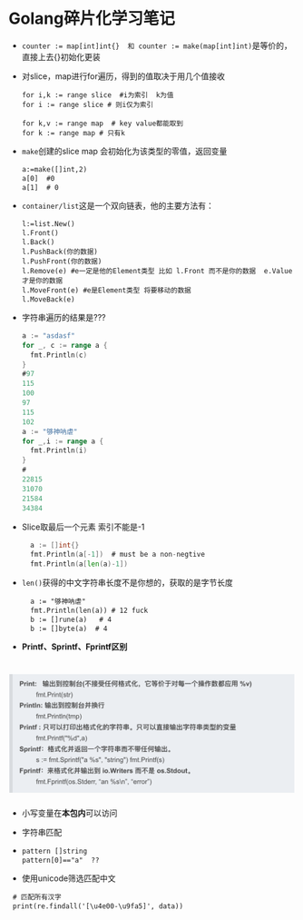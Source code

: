 # Golang碎片化学习笔记

- `counter := map[int]int{}  和 counter := make(map[int]int)`是等价的，直接上去{}初始化更装

- 对slice，map进行for遍历，得到的值取决于用几个值接收

  ```Golang
  for i,k := range slice  #i为索引  k为值
  for i := range slice # 则i仅为索引
  
  for k,v := range map  # key value都能取到
  for k := range map # 只有k
  ```

- `make`创建的slice map 会初始化为该类型的零值，返回变量

  ```Golang
  a:=make([]int,2)
  a[0]  #0 
  a[1]  # 0
  ```

- `container/list`这是一个双向链表，他的主要方法有：

  ```Golang
  l:=list.New()
  l.Front()
  l.Back()
  l.PushBack(你的数据)
  l.PushFront(你的数据)
  l.Remove(e) #e一定是他的Element类型 比如 l.Front 而不是你的数据  e.Value才是你的数据
  l.MoveFront(e) #e是Element类型 将要移动的数据
  l.MoveBack(e)
  ```


- 字符串遍历的结果是???

  ```go
  a := "asdasf"
  for _, c := range a {
    fmt.Println(c)
  }
  #97
  115
  100
  97
  115
  102
  a := "够神呐虐"
  for _,i := range a {
    fmt.Println(i)
  }
  #
  22815
  31070
  21584
  34384
  ```

- Slice取最后一个元素 索引不能是-1 

  ```go
  	a := []int{}
  	fmt.Println(a[-1])  # must be a non-negtive
  	fmt.Println(a[len(a)-1])
  ```

- `len()`获得的中文字符串长度不是你想的，获取的是字节长度

  ```
  	a := "够神呐虐"
  	fmt.Println(len(a)) # 12 fuck
  	b := []rune(a)   # 4
  	b := []byte(a)  # 4  
  ```


-  **Printf、Sprintf、Fprintf区别**

  # ![image-20220427171722010](https://raw.githubusercontent.com/evilvlso/picsbed/master/image-20220427171722010.png)

- 小写变量在**本包内**可以访问

- 字符串匹配

- ```
  pattern []string
  pattern[0]=="a"  ??
  ```

- 使用unicode筛选匹配中文

 ```
  # 匹配所有汉字
  print(re.findall('[\u4e00-\u9fa5]', data))
 ```